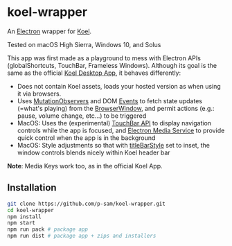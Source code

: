 koel-wrapper
==============

An [Electron](http://electron.atom.io/) wrapper for [Koel](https://github.com/phanan/koel).

Tested on macOS High Sierra, Windows 10, and Solus

This app was first made as a playground to mess with Electron APIs (globalShortcuts, TouchBar, Frameless Windows).
Although its goal is the same as the official [Koel Desktop App](https://github.com/phanan/koel-app), it behaves differently:

- Does not contain Koel assets, loads your hosted version as when using it via browsers.
- Uses [MutationObservers](https://developer.mozilla.org/en-US/docs/Web/API/MutationObserver) and DOM [Events](https://developer.mozilla.org/en-US/docs/Web/API/Event/Event) to fetch state updates (=what's playing) from the [BrowserWindow](https://electron.atom.io/docs/api/browser-window/), and permit actions (e.g.: pause, volume change, etc...) to be triggered 
- MacOS: Uses the (experimental) [TouchBar API](https://electron.atom.io/docs/api/touch-bar/) to display navigation controls while the app is focused, and [Electron Media Service](https://github.com/MarshallOfSound/electron-media-service) to provide quick control when the app is in the background
- MacOS: Style adjustments so that with [titleBarStyle](https://electron.atom.io/docs/api/browser-window/#new-browserwindowoptions) set to inset, the window controls blends nicely within Koel header bar

**Note**: Media Keys work too, as in the official Koel App.

## Installation

```bash
git clone https://github.com/p-sam/koel-wrapper.git
cd koel-wrapper
npm install
npm start
npm run pack # package app
npm run dist # package app + zips and installers
```
